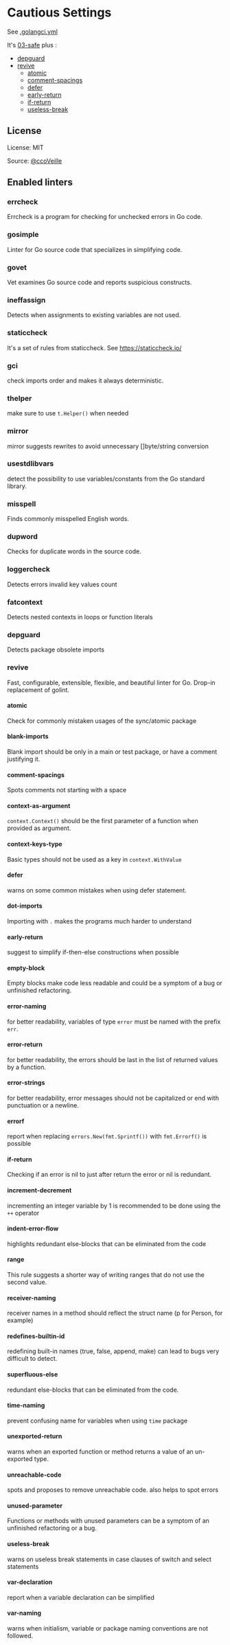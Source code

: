 # Cautious Settings

See [.golangci.yml](.golangci.yml)

It's [03-safe](../03-safe) plus :
- [depguard](#depguard)
- [revive](#revive)
  - [atomic](#atomic)
  - [comment-spacings](#comment-spacings)
  - [defer](#defer)
  - [early-return](early-return)
  - [if-return](if-return)
  - [useless-break](useless-break)

## License

License: MIT

Source: [@ccoVeille](https://github.com/ccoVeille/golangci-lint-config-examples)
## Enabled linters

### errcheck
 Errcheck is a program for checking for unchecked errors in Go code.

### gosimple
 Linter for Go source code that specializes in simplifying code.

### govet
 Vet examines Go source code and reports suspicious constructs.

### ineffassign
 Detects when assignments to existing variables are not used.

### staticcheck
 It's a set of rules from staticcheck. See https://staticcheck.io/

### gci
 check imports order and makes it always deterministic.

### thelper
 make sure to use `t.Helper()` when needed

### mirror
 mirror suggests rewrites to avoid unnecessary []byte/string conversion

### usestdlibvars
 detect the possibility to use variables/constants from the Go standard library.

### misspell
Finds commonly misspelled English words.

### dupword
Checks for duplicate words in the source code.

### loggercheck
Detects errors invalid key values count

### fatcontext
Detects nested contexts in loops or function literals

### depguard
Detects package obsolete imports

### revive
 Fast, configurable, extensible, flexible, and beautiful linter for Go.
 Drop-in replacement of golint.

#### atomic
Check for commonly mistaken usages of the sync/atomic package

#### blank-imports
Blank import should be only in a main or test package, or have a comment justifying it.

#### comment-spacings
Spots comments not starting with a space

#### context-as-argument
`context.Context()` should be the first parameter of a function when provided as argument.

#### context-keys-type
Basic types should not be used as a key in `context.WithValue`

#### defer
warns on some common mistakes when using defer statement.

#### dot-imports
Importing with `.` makes the programs much harder to understand

#### early-return
suggest to simplify if-then-else constructions when possible

#### empty-block
Empty blocks make code less readable and could be a symptom of a bug or unfinished refactoring.

#### error-naming
for better readability, variables of type `error` must be named with the prefix `err`.

#### error-return
for better readability, the errors should be last in the list of returned values by a function.

#### error-strings
for better readability, error messages should not be capitalized or end with punctuation or a newline.

#### errorf
report when replacing `errors.New(fmt.Sprintf())` with `fmt.Errorf()` is possible

#### if-return
Checking if an error is nil to just after return the error or nil is redundant.

#### increment-decrement
incrementing an integer variable by 1 is recommended to be done using the `++` operator

#### indent-error-flow
highlights redundant else-blocks that can be eliminated from the code

#### range
This rule suggests a shorter way of writing ranges that do not use the second value.

#### receiver-naming
receiver names in a method should reflect the struct name (p for Person, for example)

#### redefines-builtin-id
redefining built-in names (true, false, append, make) can lead to bugs very difficult to detect.

#### superfluous-else
redundant else-blocks that can be eliminated from the code.

#### time-naming
prevent confusing name for variables when using `time` package

#### unexported-return
warns when an exported function or method returns a value of an un-exported type.

#### unreachable-code
spots and proposes to remove unreachable code. also helps to spot errors

#### unused-parameter
Functions or methods with unused parameters can be a symptom of an unfinished refactoring or a bug.

#### useless-break
warns on useless break statements in case clauses of switch and select statements

#### var-declaration
report when a variable declaration can be simplified

#### var-naming
warns when initialism, variable or package naming conventions are not followed.
